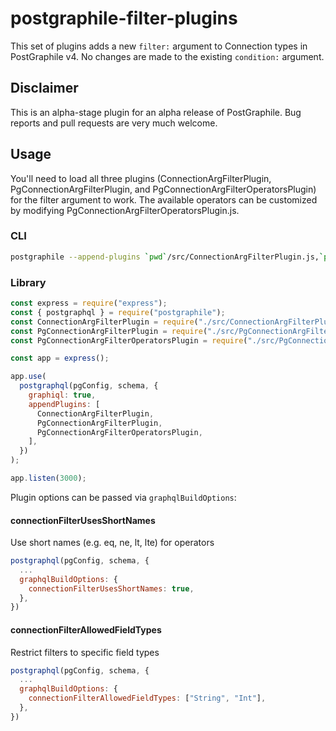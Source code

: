 # postgraphile-filter-plugins
This set of plugins adds a new `filter:` argument to Connection types in PostGraphile v4.  No changes are made to the existing `condition:` argument.

## Disclaimer

This is an alpha-stage plugin for an alpha release of PostGraphile.  Bug reports and pull requests are very much welcome.

## Usage

You'll need to load all three plugins (ConnectionArgFilterPlugin, PgConnectionArgFilterPlugin, and PgConnectionArgFilterOperatorsPlugin) for the filter argument to work.  The available operators can be customized by modifying PgConnectionArgFilterOperatorsPlugin.js.

### CLI

``` bash
postgraphile --append-plugins `pwd`/src/ConnectionArgFilterPlugin.js,`pwd`/src/PgConnectionArgFilterPlugin.js,`pwd`/src/PgConnectionArgFilterOperatorsPlugin.js
```

### Library

``` js
const express = require("express");
const { postgraphql } = require("postgraphile");
const ConnectionArgFilterPlugin = require("./src/ConnectionArgFilterPlugin.js");
const PgConnectionArgFilterPlugin = require("./src/PgConnectionArgFilterPlugin.js");
const PgConnectionArgFilterOperatorsPlugin = require("./src/PgConnectionArgFilterOperatorsPlugin.js");

const app = express();

app.use(
  postgraphql(pgConfig, schema, {
    graphiql: true,
    appendPlugins: [
      ConnectionArgFilterPlugin,
      PgConnectionArgFilterPlugin,
      PgConnectionArgFilterOperatorsPlugin,
    ],
  })
);

app.listen(3000);
```

Plugin options can be passed via `graphqlBuildOptions`:

#### connectionFilterUsesShortNames
Use short names (e.g. eq, ne, lt, lte) for operators
``` js
postgraphql(pgConfig, schema, {
  ...
  graphqlBuildOptions: {
    connectionFilterUsesShortNames: true,
  },
})
```

#### connectionFilterAllowedFieldTypes
Restrict filters to specific field types
``` js
postgraphql(pgConfig, schema, {
  ...
  graphqlBuildOptions: {
    connectionFilterAllowedFieldTypes: ["String", "Int"],
  },
})
```
